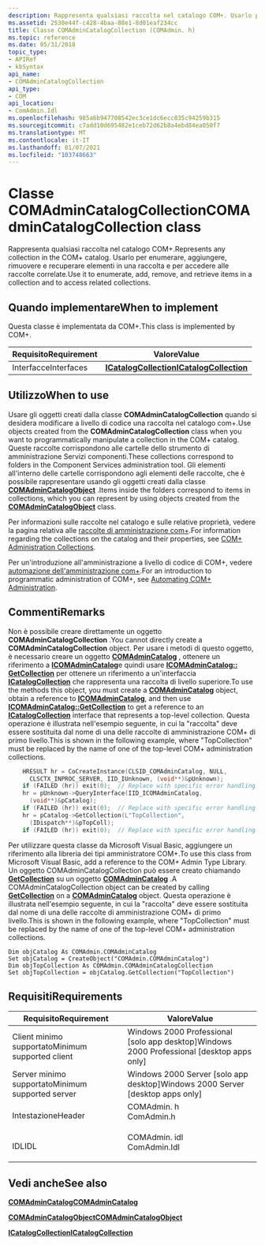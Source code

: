 ```yaml
---
description: Rappresenta qualsiasi raccolta nel catalogo COM+. Usarlo per enumerare, aggiungere, rimuovere e recuperare elementi in una raccolta e per accedere alle raccolte correlate.
ms.assetid: 2530e44f-c428-4baa-88e1-8d01eaf234cc
title: Classe COMAdminCatalogCollection (COMAdmin. h)
ms.topic: reference
ms.date: 05/31/2018
topic_type:
- APIRef
- kbSyntax
api_name:
- COMAdminCatalogCollection
api_type:
- COM
api_location:
- ComAdmin.Idl
ms.openlocfilehash: 985a6b947708542ec3ce1dc6ecc835c94259b315
ms.sourcegitcommit: c7add10d695482e1ceb72d62b8a4ebd84ea050f7
ms.translationtype: MT
ms.contentlocale: it-IT
ms.lasthandoff: 01/07/2021
ms.locfileid: "103748663"
---
```

# <a name="comadmincatalogcollection-class"></a><span data-ttu-id="9c6d2-104">Classe COMAdminCatalogCollection</span><span class="sxs-lookup"><span data-stu-id="9c6d2-104">COMAdminCatalogCollection class</span></span>

<span data-ttu-id="9c6d2-105">Rappresenta qualsiasi raccolta nel catalogo COM+.</span><span class="sxs-lookup"><span data-stu-id="9c6d2-105">Represents any collection in the COM+ catalog.</span></span> <span data-ttu-id="9c6d2-106">Usarlo per enumerare, aggiungere, rimuovere e recuperare elementi in una raccolta e per accedere alle raccolte correlate.</span><span class="sxs-lookup"><span data-stu-id="9c6d2-106">Use it to enumerate, add, remove, and retrieve items in a collection and to access related collections.</span></span>

## <a name="when-to-implement"></a><span data-ttu-id="9c6d2-107">Quando implementare</span><span class="sxs-lookup"><span data-stu-id="9c6d2-107">When to implement</span></span>

<span data-ttu-id="9c6d2-108">Questa classe è implementata da COM+.</span><span class="sxs-lookup"><span data-stu-id="9c6d2-108">This class is implemented by COM+.</span></span>



| <span data-ttu-id="9c6d2-109">Requisito</span><span class="sxs-lookup"><span data-stu-id="9c6d2-109">Requirement</span></span> | <span data-ttu-id="9c6d2-110">Valore</span><span class="sxs-lookup"><span data-stu-id="9c6d2-110">Value</span></span> |
|------------|--------------------------------------------------|
| <span data-ttu-id="9c6d2-111">Interfacce</span><span class="sxs-lookup"><span data-stu-id="9c6d2-111">Interfaces</span></span> | [<span data-ttu-id="9c6d2-112">**ICatalogCollection**</span><span class="sxs-lookup"><span data-stu-id="9c6d2-112">**ICatalogCollection**</span></span>](/windows/desktop/api/ComAdmin/nn-comadmin-icatalogcollection) |



 

## <a name="when-to-use"></a><span data-ttu-id="9c6d2-113">Utilizzo</span><span class="sxs-lookup"><span data-stu-id="9c6d2-113">When to use</span></span>

<span data-ttu-id="9c6d2-114">Usare gli oggetti creati dalla classe **COMAdminCatalogCollection** quando si desidera modificare a livello di codice una raccolta nel catalogo com+.</span><span class="sxs-lookup"><span data-stu-id="9c6d2-114">Use objects created from the **COMAdminCatalogCollection** class when you want to programmatically manipulate a collection in the COM+ catalog.</span></span> <span data-ttu-id="9c6d2-115">Queste raccolte corrispondono alle cartelle dello strumento di amministrazione Servizi componenti.</span><span class="sxs-lookup"><span data-stu-id="9c6d2-115">These collections correspond to folders in the Component Services administration tool.</span></span> <span data-ttu-id="9c6d2-116">Gli elementi all'interno delle cartelle corrispondono agli elementi delle raccolte, che è possibile rappresentare usando gli oggetti creati dalla classe [**COMAdminCatalogObject**](comadmincatalogobject.md) .</span><span class="sxs-lookup"><span data-stu-id="9c6d2-116">Items inside the folders correspond to items in collections, which you can represent by using objects created from the [**COMAdminCatalogObject**](comadmincatalogobject.md) class.</span></span>

<span data-ttu-id="9c6d2-117">Per informazioni sulle raccolte nel catalogo e sulle relative proprietà, vedere la pagina relativa alle [raccolte di amministrazione com+](com--administration-collections.md).</span><span class="sxs-lookup"><span data-stu-id="9c6d2-117">For information regarding the collections on the catalog and their properties, see [COM+ Administration Collections](com--administration-collections.md).</span></span>

<span data-ttu-id="9c6d2-118">Per un'introduzione all'amministrazione a livello di codice di COM+, vedere [automazione dell'amministrazione com+](automating-com--administration.md).</span><span class="sxs-lookup"><span data-stu-id="9c6d2-118">For an introduction to programmatic administration of COM+, see [Automating COM+ Administration](automating-com--administration.md).</span></span>

## <a name="remarks"></a><span data-ttu-id="9c6d2-119">Commenti</span><span class="sxs-lookup"><span data-stu-id="9c6d2-119">Remarks</span></span>

<span data-ttu-id="9c6d2-120">Non è possibile creare direttamente un oggetto **COMAdminCatalogCollection** .</span><span class="sxs-lookup"><span data-stu-id="9c6d2-120">You cannot directly create a **COMAdminCatalogCollection** object.</span></span> <span data-ttu-id="9c6d2-121">Per usare i metodi di questo oggetto, è necessario creare un oggetto [**COMAdminCatalog**](comadmincatalog.md) , ottenere un riferimento a [**ICOMAdminCatalog**](/windows/desktop/api/ComAdmin/nn-comadmin-icomadmincatalog)e quindi usare [**ICOMAdminCatalog:: GetCollection**](/windows/desktop/api/ComAdmin/nf-comadmin-icomadmincatalog-getcollection) per ottenere un riferimento a un'interfaccia [**ICatalogCollection**](/windows/desktop/api/ComAdmin/nn-comadmin-icatalogcollection) che rappresenta una raccolta di livello superiore.</span><span class="sxs-lookup"><span data-stu-id="9c6d2-121">To use the methods this object, you must create a [**COMAdminCatalog**](comadmincatalog.md) object, obtain a reference to [**ICOMAdminCatalog**](/windows/desktop/api/ComAdmin/nn-comadmin-icomadmincatalog), and then use [**ICOMAdminCatalog::GetCollection**](/windows/desktop/api/ComAdmin/nf-comadmin-icomadmincatalog-getcollection) to get a reference to an [**ICatalogCollection**](/windows/desktop/api/ComAdmin/nn-comadmin-icatalogcollection) interface that represents a top-level collection.</span></span> <span data-ttu-id="9c6d2-122">Questa operazione è illustrata nell'esempio seguente, in cui la "raccolta" deve essere sostituita dal nome di una delle raccolte di amministrazione COM+ di primo livello.</span><span class="sxs-lookup"><span data-stu-id="9c6d2-122">This is shown in the following example, where "TopCollection" must be replaced by the name of one of the top-level COM+ administration collections.</span></span>


```C++
    HRESULT hr = CoCreateInstance(CLSID_COMAdminCatalog, NULL, 
      CLSCTX_INPROC_SERVER, IID_IUnknown, (void**)&pUnknown);
    if (FAILED (hr)) exit(0);  // Replace with specific error handling.
    hr = pUnknown->QueryInterface(IID_ICOMAdminCatalog, 
      (void**)&pCatalog); 
    if (FAILED (hr)) exit(0);  // Replace with specific error handling.
    hr = pCatalog->GetCollection(L"TopCollection", 
      (IDispatch**)&pTopColl);
    if (FAILED (hr)) exit(0);  // Replace with specific error handling.
```



<span data-ttu-id="9c6d2-123">Per utilizzare questa classe da Microsoft Visual Basic, aggiungere un riferimento alla libreria dei tipi amministratore COM+.</span><span class="sxs-lookup"><span data-stu-id="9c6d2-123">To use this class from Microsoft Visual Basic, add a reference to the COM+ Admin Type Library.</span></span> <span data-ttu-id="9c6d2-124">Un oggetto COMAdminCatalogCollection può essere creato chiamando [**GetCollection**](/windows/desktop/api/ComAdmin/nf-comadmin-icomadmincatalog-getcollection) su un oggetto [**COMAdminCatalog**](comadmincatalog.md) .</span><span class="sxs-lookup"><span data-stu-id="9c6d2-124">A COMAdminCatalogCollection object can be created by calling [**GetCollection**](/windows/desktop/api/ComAdmin/nf-comadmin-icomadmincatalog-getcollection) on a [**COMAdminCatalog**](comadmincatalog.md) object.</span></span> <span data-ttu-id="9c6d2-125">Questa operazione è illustrata nell'esempio seguente, in cui la "raccolta" deve essere sostituita dal nome di una delle raccolte di amministrazione COM+ di primo livello.</span><span class="sxs-lookup"><span data-stu-id="9c6d2-125">This is shown in the following example, where "TopCollection" must be replaced by the name of one of the top-level COM+ administration collections.</span></span>


```VB
Dim objCatalog As COMAdmin.COMAdminCatalog
Set objCatalog = CreateObject("COMAdmin.COMAdminCatalog")
Dim objTopCollection As COMAdmin.COMAdminCatalogCollection
Set objTopCollection = objCatalog.GetCollection("TopCollection")

```



## <a name="requirements"></a><span data-ttu-id="9c6d2-126">Requisiti</span><span class="sxs-lookup"><span data-stu-id="9c6d2-126">Requirements</span></span>



| <span data-ttu-id="9c6d2-127">Requisito</span><span class="sxs-lookup"><span data-stu-id="9c6d2-127">Requirement</span></span> | <span data-ttu-id="9c6d2-128">Valore</span><span class="sxs-lookup"><span data-stu-id="9c6d2-128">Value</span></span> |
|-------------------------------------|-----------------------------------------------------------------------------------------|
| <span data-ttu-id="9c6d2-129">Client minimo supportato</span><span class="sxs-lookup"><span data-stu-id="9c6d2-129">Minimum supported client</span></span><br/> | <span data-ttu-id="9c6d2-130">Windows 2000 Professional \[solo app desktop\]</span><span class="sxs-lookup"><span data-stu-id="9c6d2-130">Windows 2000 Professional \[desktop apps only\]</span></span><br/>                              |
| <span data-ttu-id="9c6d2-131">Server minimo supportato</span><span class="sxs-lookup"><span data-stu-id="9c6d2-131">Minimum supported server</span></span><br/> | <span data-ttu-id="9c6d2-132">Windows 2000 Server \[solo app desktop\]</span><span class="sxs-lookup"><span data-stu-id="9c6d2-132">Windows 2000 Server \[desktop apps only\]</span></span><br/>                                    |
| <span data-ttu-id="9c6d2-133">Intestazione</span><span class="sxs-lookup"><span data-stu-id="9c6d2-133">Header</span></span><br/>                   | <dl> <span data-ttu-id="9c6d2-134"><dt>COMAdmin. h</dt></span><span class="sxs-lookup"><span data-stu-id="9c6d2-134"><dt>ComAdmin.h</dt></span></span> </dl>   |
| <span data-ttu-id="9c6d2-135">IDL</span><span class="sxs-lookup"><span data-stu-id="9c6d2-135">IDL</span></span><br/>                      | <dl> <span data-ttu-id="9c6d2-136"><dt>COMAdmin. idl</dt></span><span class="sxs-lookup"><span data-stu-id="9c6d2-136"><dt>ComAdmin.Idl</dt></span></span> </dl> |



## <a name="see-also"></a><span data-ttu-id="9c6d2-137">Vedi anche</span><span class="sxs-lookup"><span data-stu-id="9c6d2-137">See also</span></span>

<dl> <dt>

[<span data-ttu-id="9c6d2-138">**COMAdminCatalog**</span><span class="sxs-lookup"><span data-stu-id="9c6d2-138">**COMAdminCatalog**</span></span>](comadmincatalog.md)
</dt> <dt>

[<span data-ttu-id="9c6d2-139">**COMAdminCatalogObject**</span><span class="sxs-lookup"><span data-stu-id="9c6d2-139">**COMAdminCatalogObject**</span></span>](comadmincatalogobject.md)
</dt> <dt>

[<span data-ttu-id="9c6d2-140">**ICatalogCollection**</span><span class="sxs-lookup"><span data-stu-id="9c6d2-140">**ICatalogCollection**</span></span>](/windows/desktop/api/ComAdmin/nn-comadmin-icatalogcollection)
</dt> </dl>

 

 




